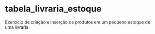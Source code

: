 # tabela_livraria_estoque
Exercício de criação e inserção de produtos em um pequeno estoque de uma livraria
